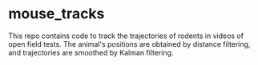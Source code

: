# mouse_tracks

This repo contains code to track the trajectories of rodents in videos of open field tests. The animal's positions are obtained by distance filtering, and trajectories are smoothed by Kalman filtering.
